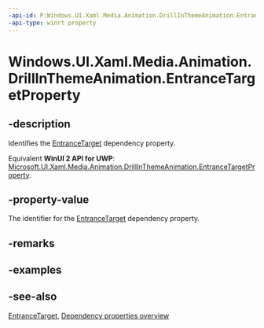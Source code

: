 ```yaml
---
-api-id: P:Windows.UI.Xaml.Media.Animation.DrillInThemeAnimation.EntranceTargetProperty
-api-type: winrt property
---
```


<!-- Property syntax
public Windows.UI.Xaml.DependencyProperty EntranceTargetProperty { get; }
-->

# Windows.UI.Xaml.Media.Animation.DrillInThemeAnimation.EntranceTargetProperty

## -description
Identifies the [EntranceTarget](drillinthemeanimation_entrancetarget.md) dependency property.

Equivalent **WinUI 2 API for UWP**: [Microsoft.UI.Xaml.Media.Animation.DrillInThemeAnimation.EntranceTargetProperty](/windows/winui/api/microsoft.ui.xaml.media.animation.drillinthemeanimation.entrancetargetproperty).

## -property-value
The identifier for the [EntranceTarget](drillinthemeanimation_entrancetarget.md) dependency property.

## -remarks

## -examples

## -see-also
[EntranceTarget](drillinthemeanimation_entrancetarget.md), [Dependency properties overview](/windows/uwp/xaml-platform/dependency-properties-overview)
